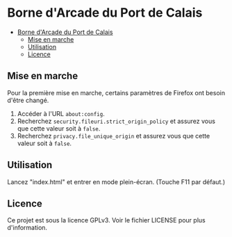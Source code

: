 # Borne d'Arcade du Port de Calais

- [Borne d'Arcade du Port de Calais](#borne-darcade-du-port-de-calais)
  - [Mise en marche](#mise-en-marche)
  - [Utilisation](#utilisation)
  - [Licence](#licence)

## Mise en marche

Pour la première mise en marche, certains paramètres de Firefox ont besoin d'être changé.

1. Accéder à l'URL `about:config`.
2. Recherchez `security.fileuri.strict_origin_policy` et assurez vous que cette valeur soit à `false`.
3. Recherchez `privacy.file_unique_origin` et assurez vous que cette valeur soit à `false`.

## Utilisation

Lancez "index.html" et entrer en mode plein-écran. (Touche F11 par défaut.)

## Licence

Ce projet est sous la licence GPLv3. Voir le fichier LICENSE pour plus d'information.